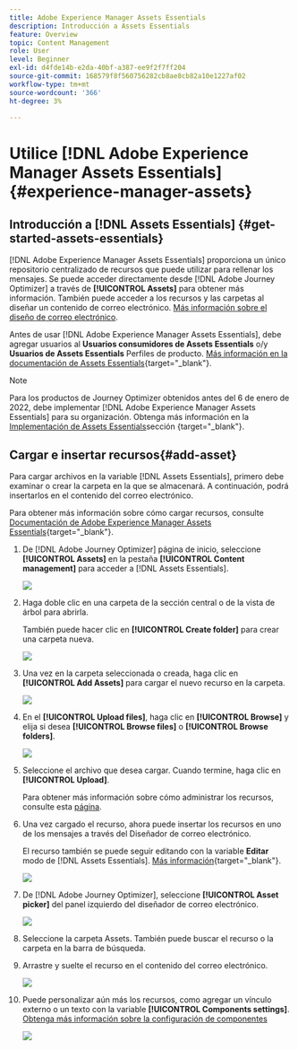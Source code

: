 ```yaml
---
title: Adobe Experience Manager Assets Essentials
description: Introducción a Assets Essentials
feature: Overview
topic: Content Management
role: User
level: Beginner
exl-id: d4fde14b-e2da-40bf-a387-ee9f2f7ff204
source-git-commit: 168579f8f560756282cb8ae8cb82a10e1227af02
workflow-type: tm+mt
source-wordcount: '366'
ht-degree: 3%

---
```


# Utilice [!DNL Adobe Experience Manager Assets Essentials] {#experience-manager-assets}

## Introducción a [!DNL Assets Essentials] {#get-started-assets-essentials}

[!DNL Adobe Experience Manager Assets Essentials] proporciona un único repositorio centralizado de recursos que puede utilizar para rellenar los mensajes. Se puede acceder directamente desde [!DNL Adobe Journey Optimizer] a través de **[!UICONTROL Assets]** para obtener más información. También puede acceder a los recursos y las carpetas al diseñar un contenido de correo electrónico. [Más información sobre el diseño de correo electrónico](design-emails.md).

Antes de usar [!DNL Adobe Experience Manager Assets Essentials], debe agregar usuarios al **Usuarios consumidores de Assets Essentials** o/y **Usuarios de Assets Essentials** Perfiles de producto. [Más información en la documentación de Assets Essentials](https://experienceleague.adobe.com/docs/experience-manager-assets-essentials/help/deploy-administer.html){target=&quot;_blank&quot;}.

>[!NOTE]
>Para los productos de Journey Optimizer obtenidos antes del 6 de enero de 2022, debe implementar [!DNL Adobe Experience Manager Assets Essentials] para su organización. Obtenga más información en la [Implementación de Assets Essentials](https://experienceleague.adobe.com/docs/experience-manager-assets-essentials/help/deploy-administer.html)sección {target=&quot;_blank&quot;}.

## Cargar e insertar recursos{#add-asset}

Para cargar archivos en la variable [!DNL Assets Essentials], primero debe examinar o crear la carpeta en la que se almacenará. A continuación, podrá insertarlos en el contenido del correo electrónico.

Para obtener más información sobre cómo cargar recursos, consulte [Documentación de Adobe Experience Manager Assets Essentials](https://experienceleague.adobe.com/docs/experience-manager-assets-essentials/help/add-delete.html){target=&quot;_blank&quot;}.

1. De [!DNL Adobe Journey Optimizer] página de inicio, seleccione **[!UICONTROL Assets]** en la pestaña **[!UICONTROL Content management]** para acceder a [!DNL Assets Essentials].

   ![](assets/media_library_1.png)

1. Haga doble clic en una carpeta de la sección central o de la vista de árbol para abrirla.

   También puede hacer clic en **[!UICONTROL Create folder]** para crear una carpeta nueva.

   ![](assets/media_library_8.png)

1. Una vez en la carpeta seleccionada o creada, haga clic en **[!UICONTROL Add Assets]** para cargar el nuevo recurso en la carpeta.

   ![](assets/media_library_2.png)

1. En el **[!UICONTROL Upload files]**, haga clic en **[!UICONTROL Browse]** y elija si desea **[!UICONTROL Browse files]** o **[!UICONTROL Browse folders]**.

   ![](assets/media_library_3.png)

1. Seleccione el archivo que desea cargar. Cuando termine, haga clic en **[!UICONTROL Upload]**.

   Para obtener más información sobre cómo administrar los recursos, consulte esta [página](https://experienceleague.adobe.com/docs/experience-manager-assets-essentials/help/manage-organize.html).

1. Una vez cargado el recurso, ahora puede insertar los recursos en uno de los mensajes a través del Diseñador de correo electrónico.

   El recurso también se puede seguir editando con la variable **Editar** modo de [!DNL Assets Essentials]. [Más información](https://experienceleague.adobe.com/docs/experience-manager-assets-essentials/help/edit-images.html){target=&quot;_blank&quot;}.

   ![](assets/media_library_12.png)

1. De [!DNL Adobe Journey Optimizer], seleccione **[!UICONTROL Asset picker]** del panel izquierdo del diseñador de correo electrónico.

   ![](assets/media_library_5.png)

1. Seleccione la carpeta Assets. También puede buscar el recurso o la carpeta en la barra de búsqueda.

1. Arrastre y suelte el recurso en el contenido del correo electrónico.

   ![](assets/media_library_6.png)

1. Puede personalizar aún más los recursos, como agregar un vínculo externo o un texto con la variable **[!UICONTROL Components settings]**. [Obtenga más información sobre la configuración de componentes](content-components.md)

   ![](assets/media_library_13.png)
